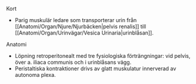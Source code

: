 Kort
- Parig muskulär ledare som transporterar urin från [[Anatomi/Organ/Njure/Njurbäcken|pelvis renalis]] till [[Anatomi/Organ/Urinvägar/Vesica Urinaria|urinblåsan]].

Anatomi
- Löpning retroperitonealt med tre fysiologiska förträngningar: vid pelvis, över a. iliaca communis och i urinblåsans vägg.
- Peristaltiska kontraktioner drivs av glatt muskulatur innerverad av autonoma plexa.
